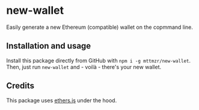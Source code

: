 # new-wallet
Easily generate a new Ethereum (compatible) wallet on the copmmand line.

## Installation and usage
Install this package directly from GitHub with `npm i -g mttmzr/new-wallet`. Then, just run `new-wallet` and - voilà - there's your new wallet.

## Credits
This package uses [ethers.js](docs.ethers.io) under the hood.
